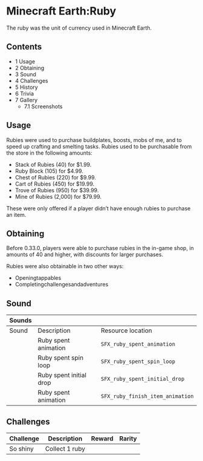 # Minecraft  Earth:Ruby
The ruby was the unit of currency used in Minecraft Earth.

## Contents
- 1 Usage
- 2 Obtaining
- 3 Sound
- 4 Challenges
- 5 History
- 6 Trivia
- 7 Gallery
	- 7.1 Screenshots

## Usage
Rubies were used to purchase buildplates, boosts, mobs of me, and to speed up crafting and smelting tasks. Rubies used to be purchasable from the store in the following amounts:

- Stack of Rubies (40) for $1.99.
- Ruby Block (105) for $4.99.
- Chest of Rubies (220) for $9.99.
- Cart of Rubies (450) for $19.99.
- Trove of Rubies (950) for $39.99.
- Mine of Rubies (2,000) for $79.99.

These were only offered if a player didn’t have enough rubies to purchase an item.

## Obtaining
Before 0.33.0, players were able to purchase rubies in the in-game shop, in amounts of 40 and higher, with discounts for larger purchases.

Rubies were also obtainable in two other ways:

- Openingtappables
- Completingchallengesandadventures

## Sound
| Sounds |                         |                                  |
|--------|-------------------------|----------------------------------|
| Sound  | Description             | Resource location                |
|        | Ruby spent animation    | `SFX_ruby_spent_animation`       |
|        | Ruby spent spin loop    | `SFX_ruby_spent_spin_loop`       |
|        | Ruby spent initial drop | `SFX_ruby_spent_initial_drop`    |
|        | Ruby spent animation    | `SFX_ruby_finish_item_animation` |

## Challenges
| Challenge | Description    | Reward | Rarity |
|-----------|----------------|--------|--------|
| So shiny  | Collect 1 ruby |        |        |


